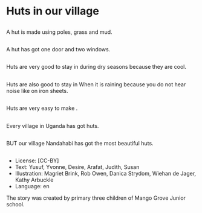 # Huts in our village

##
A hut is made using poles, grass
and mud.

##
A hut has got one door and two
windows.

##
Huts are very good to stay in
during dry seasons because they
are cool.

##
Huts are also good to stay in When
it is raining because you do not
hear noise like on iron sheets.

##
Huts are very easy to make .

##
Every village in Uganda has got
huts.

##
BUT our village Nandahabi has got
the most beautiful huts.

##
* License: [CC-BY]
* Text: Yusuf, Yvonne, Desire, Arafat, Judith, Susan
* Illustration: Magriet Brink, Rob Owen, Danica Strydom, Wiehan de Jager, Kathy Arbuckle
* Language: en

The story was created by primary three children of Mango Grove Junior school.
